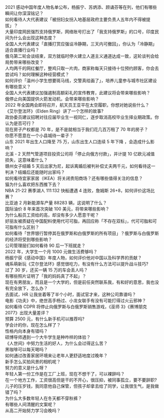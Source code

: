 2021 感动中国年度人物名单公布，杨振宁、苏炳添、顾诵芬等在列，他们有哪些瞬间让你深深铭记？  
如何看待人大代表建议「被拐妇女拐入地基层政府主要负责人五年内不得被提拔」？  
大量印度网民强烈支持俄罗斯，网络账号打出了「我支持俄罗斯」的口号，印度民间为什么会出现这种态度？  
全国人大代表建议「直播打赏应强设冷静期，三天内可撤回」，你认为「冷静期」适合直播行业吗？  
俄乌第二轮会谈结束，双方就临时停火建立人道主义通道达成一致，这轮谈判会给局势带来哪些改变？  
人均两千的网红餐厅，整鸡只取一片肉，商家称每天只接待十位预约顾客，你会去尝试吗？如何理解这种经营模式？  
如何评价「温州小学生想要斑马线，交警真给画了」，培养儿童参与城市社区建设有哪些意义？  
全国人大代表建议加强遏制高额彩礼的宣传教育，此建议将会带来哪些影响？  
俄停止向美国提供火箭发动机，会带来哪些影响？  
2022 年全国两会即将召开，航天员王亚平在太空履职，你想对她说些什么？  
《艾尔登法环》（Elden Ring）讲了一个怎样的故事?  
政协委员建议招聘对往应届毕业生一视同仁，逐步取消高校毕业生择业期政策。你认为是否可行？  
现在房子产权都是 70 年，是不是就相当于我们花几百万租了 70 年的房子？  
你愿不愿意在一个小县城待一辈子？  
山东 2021 年出生人口降至 75 万，山东出生人口连续 5 年下降 ，会造成什么影响？  
北溪 - 2 天然气管道项目投资公司将「停止向俄方付款」，并计提 10 亿欧元减值损失，这意味着什么？  
赣州女子结婚 5 天后出家为尼，起诉离婚后被判补偿丈夫两千元，如何看待这一判决？结婚后还能随时出家吗？  
如何看待宜家家居（IKEA）将关闭贵阳商场？还有哪些值得关注的信息？  
猫为什么喜欢把东西推下去？  
NBA 21-22 赛季湖人 111:132 快船遭遇 4 连败，詹姆斯 26+8，如何评价这场比赛？  
比亚迪 2 月新能源车产量 88283 辆，这说明了什么？  
国际油价 8 年来首次突破 100 美元，将带来哪些影响？  
为什么船员工资给的高，却没有多少人愿意干呢？  
好丽友被质疑在中国配料使用代可可脂，再回应称「不存在双标」，代可可脂和可可脂有什么区别？  
如何看待「世界银行暂停其在俄罗斯和白俄罗斯的所有项目」？俄罗斯与白俄罗斯的经济将受到哪些影响？  
公司管理层们如何看待 90 后一下班就走？  
2022 年，大学生一个月 1000 元做生活费够吗？  
杨振宁获《感动中国》年度人物，如何评价他对中国以及科学界的贡献？  
魂系萌新玩《艾尔登法环》感觉很吃力，有没有什么方法可以提升战斗技巧?  
过了 30 岁，还买一辆 15 万的车会丢人吗？  
有哪些照片证明了「我的妈妈真了不起」？  
现在有男朋友，而且是一个大学的，但是前任突然联系我，有和好的意思，我也没有完全放下，怎么办？  
去面试，HR 让我坐着等了半个小时，面试官才来，这种公司靠谱吗？  
电影《功夫》中，绝世高手杨过、小龙女联手有没有可能打得过火云邪神？  
如何看待 CDPR 将停止向俄罗斯与白俄罗斯销售游戏，《巫师 3》《赛博朋克 2077》出现大量差评？  
预算 2500 元，有什么新手机可以推荐吗?  
学会计的你，现在怎么样了？  
性格内向本身有错吗？  
硕博导师遇到一个大牛学生是种咋样的体验？  
《人世间》中努力生活的好人，为什么会过得这么苦？  
黑咖啡可以每天喝吗？  
如何通过改善家居环境来让老年人更舒适地度过晚年？  
新手怎么买拍风景的相机呢？  
努力的意义是什么呀？  
年轻人第一份工作是在工厂上班，现在不想干了，可以裸辞吗？  
在一个地方工作，工资很高但是干的不开心，很压抑，被同事孤立，要不要辞职?  
儿子的压岁钱，我同意他自己保管，但孩子却拿去给了同学，让我很生气，是我做错了吗？  
为什么大多数年轻人在冬天都不穿秋裤？  
有哪些人间清醒的文案呢？  
从高二开始努力学习会晚吗？  
